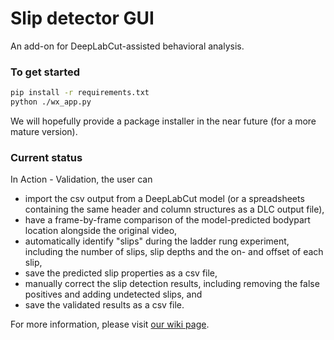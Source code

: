 # Slip detector GUI

An add-on for DeepLabCut-assisted behavioral analysis. 

### To get started

```bash
pip install -r requirements.txt
python ./wx_app.py
```
We will hopefully provide a package installer in the near future (for a more mature version).


### Current status

In Action - Validation, the user can

- import the csv output from a DeepLabCut model (or a spreadsheets containing the same header and column structures as a DLC output file),
- have a frame-by-frame comparison of the model-predicted bodypart location alongside the original video,
- automatically identify "slips" during the ladder rung experiment, including the number of slips, slip depths and the on- and offset of each slip,
- save the predicted slip properties as a csv file,
- manually correct the slip detection results, including removing the false positives and adding undetected slips, and
- save the validated results as a csv file.

For more information, please visit [our wiki page](https://github.com/sollan/slip_detector/wiki).

